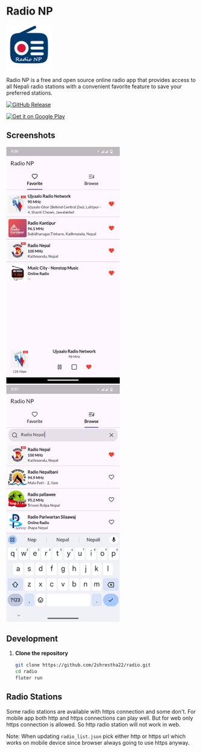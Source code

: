 # Radio NP

<img src="assets/images/radio-np.png" width="120">

Radio NP is a free and open source online radio app that provides access to all Nepali radio stations with a convenient favorite feature to save your preferred stations.

[![GitHub Release](https://img.shields.io/github/v/release/2shrestha22/radio)](https://github.com/2shrestha22/radio/releases/latest)

[<img src="https://play.google.com/intl/en_us/badges/static/images/badges/en_badge_web_generic.png"
    alt="Get it on Google Play"
    height="80">](https://play.google.com/store/apps/details?id=np.com.sargam.radio)

## Screenshots

<img src="screenshots/screenshot1.png" width="300"> <img src="screenshots/screenshot2.png" width="300">

## Development

1. **Clone the repository**
   ```sh
   git clone https://github.com/2shrestha22/radio.git
   cd radio
   fluter run
   ```

## Radio Stations

Some radio stations are available with https connection and some don't. For mobile app both http and https connections can play well. But for web only https connection is allowed. So http radio station will not work in web.

Note: When updating `radio_list.json` pick either http or https url which works on mobile device since browser always going to use https anyway.
